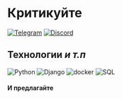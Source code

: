 # Критикуйте
[![Telegram](https://img.shields.io/badge/Telegram-ffffff?style=for-the-badge&logo=Telegram&logoColor=23a9e9)](https://t.me/Petaurka)
[![Discord](https://img.shields.io/badge/Discord-5865f2?style=for-the-badge&logo=Discord&logoColor=ffffff)](https://petaurka/)



## Технологии _и т.п_
![Python](https://img.shields.io/badge/Python-4381b2?style=for-the-badge&logo=python&logoColor=fde76f)
![Django](https://img.shields.io/badge/Django-103e2e?style=for-the-badge&logo=Django&logoColor=ffffff)
![docker](https://img.shields.io/badge/Docker-ffffff?style=for-the-badge&logo=docker&logoColor=1d63ed)
![SQL](https://img.shields.io/badge/SQL-000000?style=for-the-badge&logo=Postgresql&logoColor=336791)

#### И предлагайте
